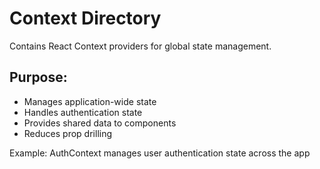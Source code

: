 # Context Directory

Contains React Context providers for global state management.

## Purpose:
- Manages application-wide state
- Handles authentication state
- Provides shared data to components
- Reduces prop drilling

Example: AuthContext manages user authentication state across the app